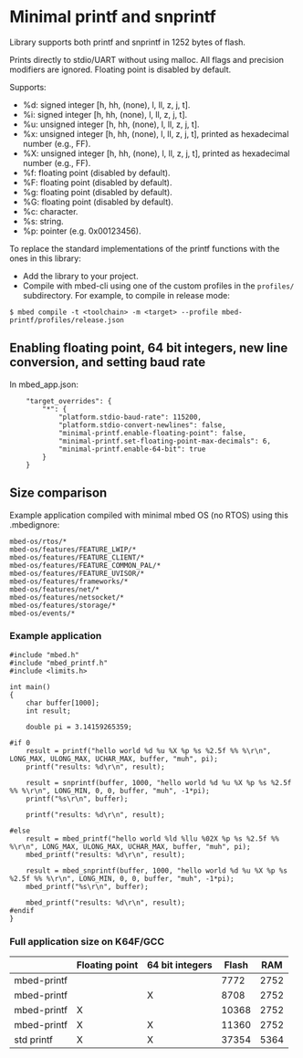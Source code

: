 # Minimal printf and snprintf

Library supports both printf and snprintf in 1252 bytes of flash.

Prints directly to stdio/UART without using malloc. All flags and precision modifiers are ignored. Floating point is disabled by default.

Supports:
* %d: signed integer [h, hh, (none), l, ll, z, j, t].
* %i: signed integer [h, hh, (none), l, ll, z, j, t].
* %u: unsigned integer [h, hh, (none), l, ll, z, j, t].
* %x: unsigned integer [h, hh, (none), l, ll, z, j, t], printed as hexadecimal number (e.g., FF).
* %X: unsigned integer [h, hh, (none), l, ll, z, j, t], printed as hexadecimal number (e.g., FF).
* %f: floating point (disabled by default).
* %F: floating point (disabled by default).
* %g: floating point (disabled by default).
* %G: floating point (disabled by default).
* %c: character.
* %s: string.
* %p: pointer (e.g. 0x00123456).

To replace the standard implementations of the printf functions with the ones in this library:

* Add the library to your project.
* Compile with mbed-cli using one of the custom profiles in the `profiles/` subdirectory. For
  example, to compile in release mode:

```
$ mbed compile -t <toolchain> -m <target> --profile mbed-printf/profiles/release.json
```

## Enabling floating point, 64 bit integers, new line conversion, and setting baud rate

In mbed_app.json:

```
    "target_overrides": {
        "*": {
            "platform.stdio-baud-rate": 115200,
            "platform.stdio-convert-newlines": false,
            "minimal-printf.enable-floating-point": false,
            "minimal-printf.set-floating-point-max-decimals": 6,
            "minimal-printf.enable-64-bit": true
        }
    }
```


## Size comparison

Example application compiled with minimal mbed OS (no RTOS) using this .mbedignore:

```
mbed-os/rtos/*
mbed-os/features/FEATURE_LWIP/*
mbed-os/features/FEATURE_CLIENT/*
mbed-os/features/FEATURE_COMMON_PAL/*
mbed-os/features/FEATURE_UVISOR/*
mbed-os/features/frameworks/*
mbed-os/features/net/*
mbed-os/features/netsocket/*
mbed-os/features/storage/*
mbed-os/events/*
```

### Example application
```
#include "mbed.h"
#include "mbed_printf.h"
#include <limits.h>

int main()
{
    char buffer[1000];
    int result;

    double pi = 3.14159265359;

#if 0
    result = printf("hello world %d %u %X %p %s %2.5f %% %\r\n", LONG_MAX, ULONG_MAX, UCHAR_MAX, buffer, "muh", pi);
    printf("results: %d\r\n", result);

    result = snprintf(buffer, 1000, "hello world %d %u %X %p %s %2.5f %% %\r\n", LONG_MIN, 0, 0, buffer, "muh", -1*pi);
    printf("%s\r\n", buffer);

    printf("results: %d\r\n", result);

#else
    result = mbed_printf("hello world %ld %llu %02X %p %s %2.5f %% %\r\n", LONG_MAX, ULONG_MAX, UCHAR_MAX, buffer, "muh", pi);
    mbed_printf("results: %d\r\n", result);

    result = mbed_snprintf(buffer, 1000, "hello world %d %u %X %p %s %2.5f %% %\r\n", LONG_MIN, 0, 0, buffer, "muh", -1*pi);
    mbed_printf("%s\r\n", buffer);

    mbed_printf("results: %d\r\n", result);
#endif
}
```

### Full application size on K64F/GCC

|             | Floating point | 64 bit integers | Flash | RAM  |
| -           | -              | -               | -     | -    |
| mbed-printf |                |                 | 7772  | 2752 |
| mbed-printf |                | X               | 8708  | 2752 |
| mbed-printf | X              |                 | 10368 | 2752 |
| mbed-printf | X              | X               | 11360 | 2752 |
| std printf  | X              | X               | 37354 | 5364 |
